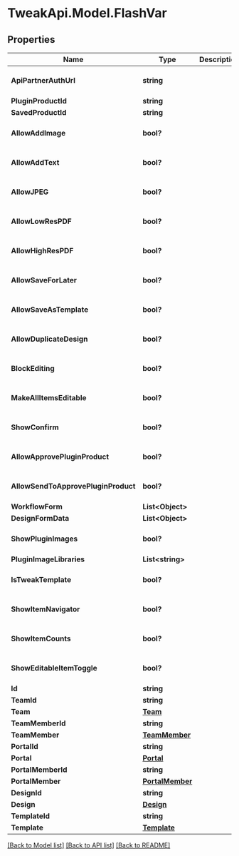 # TweakApi.Model.FlashVar
## Properties

Name | Type | Description | Notes
------------ | ------------- | ------------- | -------------
**ApiPartnerAuthUrl** | **string** |  | [optional] [default to ""]
**PluginProductId** | **string** |  | [optional] 
**SavedProductId** | **string** |  | [optional] 
**AllowAddImage** | **bool?** |  | [optional] [default to false]
**AllowAddText** | **bool?** |  | [optional] [default to false]
**AllowJPEG** | **bool?** |  | [optional] [default to false]
**AllowLowResPDF** | **bool?** |  | [optional] [default to false]
**AllowHighResPDF** | **bool?** |  | [optional] [default to false]
**AllowSaveForLater** | **bool?** |  | [optional] [default to false]
**AllowSaveAsTemplate** | **bool?** |  | [optional] [default to false]
**AllowDuplicateDesign** | **bool?** |  | [optional] [default to false]
**BlockEditing** | **bool?** |  | [optional] [default to false]
**MakeAllItemsEditable** | **bool?** |  | [optional] [default to false]
**ShowConfirm** | **bool?** |  | [optional] [default to false]
**AllowApprovePluginProduct** | **bool?** |  | [optional] [default to false]
**AllowSendToApprovePluginProduct** | **bool?** |  | [optional] [default to false]
**WorkflowForm** | **List&lt;Object&gt;** |  | [optional] 
**DesignFormData** | **List&lt;Object&gt;** |  | [optional] 
**ShowPluginImages** | **bool?** |  | [optional] [default to false]
**PluginImageLibraries** | **List&lt;string&gt;** |  | [optional] 
**IsTweakTemplate** | **bool?** |  | [optional] [default to false]
**ShowItemNavigator** | **bool?** |  | [optional] [default to false]
**ShowItemCounts** | **bool?** |  | [optional] [default to false]
**ShowEditableItemToggle** | **bool?** |  | [optional] [default to false]
**Id** | **string** |  | [optional] 
**TeamId** | **string** |  | [optional] 
**Team** | [**Team**](Team.md) |  | [optional] 
**TeamMemberId** | **string** |  | [optional] 
**TeamMember** | [**TeamMember**](TeamMember.md) |  | [optional] 
**PortalId** | **string** |  | [optional] 
**Portal** | [**Portal**](Portal.md) |  | [optional] 
**PortalMemberId** | **string** |  | [optional] 
**PortalMember** | [**PortalMember**](PortalMember.md) |  | [optional] 
**DesignId** | **string** |  | [optional] 
**Design** | [**Design**](Design.md) |  | [optional] 
**TemplateId** | **string** |  | [optional] 
**Template** | [**Template**](Template.md) |  | [optional] 

[[Back to Model list]](../README.md#documentation-for-models) [[Back to API list]](../README.md#documentation-for-api-endpoints) [[Back to README]](../README.md)

